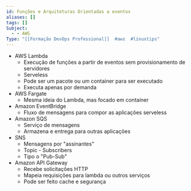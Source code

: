 ```yaml
---
id: Funções e Arquiteturas Orientadas a eventos
aliases: []
tags: []
Subject:
  - - AWS
Type: "[[Formação DevOps Professional]]  #aws  #linuxtips"
---
```

-  AWS Lambda
    -  Execução de funções a partir de eventos sem provisionamento de servidores
    -  Serveless
    -  Pode ser um pacote ou um container para ser executado
    -  Executa apenas por demanda
-  AWS Fargate
    -  Mesma ideia do Lambda, mas focado em container
-  Amazon EventBridge
    -  Fluxo de mensagens para compor as aplicações serveless
-  Amazon SQS
    -  Serviço de mensagens
    -  Armazena e entrega para outras aplicações
-  SNS
    -  Mensagens por "assinantes"
    -  Topic - Subscribers
    -  Tipo o "Pub-Sub"
-  Amazon API Gateway
    -  Recebe solicitações HTTP
    -  Mapeia requisições para lambda ou outros serviços
    -  Pode ser feito cache e segurança
